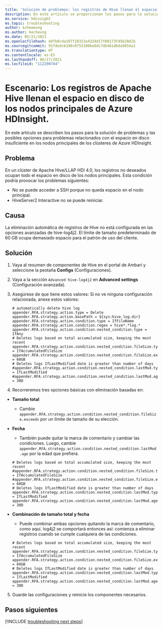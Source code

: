 ```yaml
---
title: 'Solución de problemas: los registros de Hive llenan el espacio en disco en Azure HDInsight'
description: En este artículo se proporcionan los pasos para la solución de problemas que se deben seguir cuando los registros de Apache Hive llenan el espacio en disco de los nodos principales de Azure HDInsight.
ms.service: hdinsight
ms.topic: troubleshooting
author: kcheeeung
ms.author: kecheung
ms.date: 05/21/2021
ms.openlocfilehash: d4fb0c4a197f28321e4328d17f00173f45b28d1b
ms.sourcegitcommit: 91fdedcb190c0753180be8dc7db4b1d6da9854a1
ms.translationtype: HT
ms.contentlocale: es-ES
ms.lasthandoff: 06/17/2021
ms.locfileid: "112290744"
---
```

# <a name="scenario-apache-hive-logs-are-filling-up-the-disk-space-on-the-head-nodes-in-azure-hdinsight"></a>Escenario: Los registros de Apache Hive llenan el espacio en disco de los nodos principales de Azure HDInsight.

En este artículo se describen los pasos para la solución de problemas y las posibles opciones para problemas relacionados con el espacio en disco insuficiente en los nodos principales de los clústeres de Azure HDInsight.

## <a name="issue"></a>Problema

En un clúster de Apache Hive/LLAP HDI 4.0, los registros no deseados ocupan todo el espacio en disco de los nodos principales. Esta condición podría provocar los problemas siguientes:

- No se puede acceder a SSH porque no queda espacio en el nodo principal.
- HiveServer2 Interactive no se puede reiniciar.

## <a name="cause"></a>Causa

La eliminación automática de registros de Hive no está configurada en las opciones avanzadas de hive-log4j2. El límite de tamaño predeterminado de 60 GB ocupa demasiado espacio para el patrón de uso del cliente.

## <a name="resolution"></a>Solución

1. Vaya al resumen de componentes de Hive en el portal de Ambari y seleccione la pestaña **Configs** (Configuraciones).

2. Vaya a la sección `Advanced hive-log4j2` en **Advanced settings** (Configuración avanzada).

3. Asegúrese de que tiene estos valores: Si no ve ninguna configuración relacionada, anexe estos valores:
    ```
    # automatically delete hive log
    appender.RFA.strategy.action.type = Delete
    appender.RFA.strategy.action.basePath = ${sys:hive.log.dir}
    appender.RFA.strategy.action.condition.type = IfFileName
    appender.RFA.strategy.action.condition.regex = hive*.*log.*
    appender.RFA.strategy.action.condition.nested_condition.type = IfAny
    # Deletes logs based on total accumulated size, keeping the most recent
    appender.RFA.strategy.action.condition.nested_condition.fileSize.type = IfAccumulatedFileSize
    appender.RFA.strategy.action.condition.nested_condition.fileSize.exceeds = 60GB
    # Deletes logs IfLastModified date is greater than number of days
    #appender.RFA.strategy.action.condition.nested_condition.lastMod.type = IfLastModified
    #appender.RFA.strategy.action.condition.nested_condition.lastMod.age = 30D
    ```

4. Recorreremos tres opciones básicas con eliminación basadas en:
- **Tamaño total**
    - Cambie `appender.RFA.strategy.action.condition.nested_condition.fileSize.exceeds` por un límite de tamaño de su elección.

- **Fecha**
    - También puede quitar la marca de comentario y cambiar las condiciones. Luego, cambie `appender.RFA.strategy.action.condition.nested_condition.lastMod.age` por la edad que prefiera.

    ```
    # Deletes logs based on total accumulated size, keeping the most recent 
    #appender.RFA.strategy.action.condition.nested_condition.fileSize.type = IfAccumulatedFileSize 
    #appender.RFA.strategy.action.condition.nested_condition.fileSize.exceeds = 60GB
    # Deletes logs IfLastModified date is greater than number of days 
    appender.RFA.strategy.action.condition.nested_condition.lastMod.type = IfLastModified 
    appender.RFA.strategy.action.condition.nested_condition.lastMod.age = 30D
    ```

- **Combinación de tamaño total y fecha**
    - Puede combinar ambas opciones quitando la marca de comentario, como aquí. log4j2 se comportará entonces así: comienza a eliminar registros cuando se cumple cualquiera de las condiciones.
    
    ```
    # Deletes logs based on total accumulated size, keeping the most recent 
    appender.RFA.strategy.action.condition.nested_condition.fileSize.type = IfAccumulatedFileSize 
    appender.RFA.strategy.action.condition.nested_condition.fileSize.exceeds = 60GB
    # Deletes logs IfLastModified date is greater than number of days 
    appender.RFA.strategy.action.condition.nested_condition.lastMod.type = IfLastModified 
    appender.RFA.strategy.action.condition.nested_condition.lastMod.age = 30D
    ```
5. Guarde las configuraciones y reinicie los componentes necesarios.

## <a name="next-steps"></a>Pasos siguientes

[!INCLUDE [troubleshooting next steps](../includes/hdinsight-troubleshooting-next-steps.md)]
